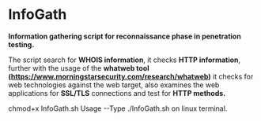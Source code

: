 # InfoGath

<b>Information gathering script for reconnaissance phase in penetration testing.</b>

The script search for <b>WHOIS information</b>, it checks <b>HTTP information</b>, further with the usage of the <b>whatweb tool (https://www.morningstarsecurity.com/research/whatweb)</b> it checks for web technologies against the web target, also examines the web applications for <b>SSL/TLS</b> connections and test for <b>HTTP methods.</b>

chmod+x InfoGath.sh
Usage --Type ./InfoGath.sh on linux terminal.


